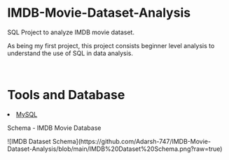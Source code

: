 # IMDB-Movie-Dataset-Analysis
<p> SQL Project to analyze IMDB movie dataset. </p>
<p> As being my first project, this project consists beginner level analysis to understand the use of SQL in data analysis. </p>
<br>
<h1>Tools and Database</h1>
<U>
  <LI>MySQL</LI>
</U>
<P>Schema - IMDB Movie Database</P>
![IMDB Dataset Schema](https://github.com/Adarsh-747/IMDB-Movie-Dataset-Analysis/blob/main/IMDB%20Dataset%20Schema.png?raw=true)
